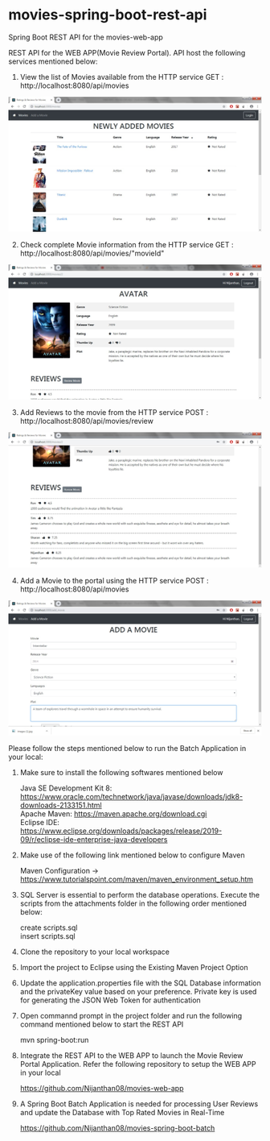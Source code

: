 # movies-spring-boot-rest-api
Spring Boot REST API for the movies-web-app

REST API for the WEB APP(Movie Review Portal). API host the following services mentioned below:

1. View the list of Movies available from the HTTP service GET : http://localhost:8080/api/movies

![](/attachments/screenshots/Movies.jpg)

2. Check complete Movie information from the HTTP service GET : http://localhost:8080/api/movies/"movieId"

![](/attachments/screenshots/MovieInfo.jpg)

3. Add Reviews to the movie from the HTTP service POST :  http://localhost:8080/api/movies/review

![](/attachments/screenshots/CheckReviews.jpg)

4. Add a Movie to the portal using the HTTP service POST : http://localhost:8080/api/movies

![](/attachments/screenshots/AddMovie.jpg)

Please follow the steps mentioned below to run the Batch Application in your local:

1. Make sure to install the following softwares mentioned below 

    Java SE Development Kit 8: https://www.oracle.com/technetwork/java/javase/downloads/jdk8-downloads-2133151.html <br/>
    Apache Maven: https://maven.apache.org/download.cgi <br/>
    Eclipse IDE: https://www.eclipse.org/downloads/packages/release/2019-09/r/eclipse-ide-enterprise-java-developers
   
2. Make use of the following link mentioned below to configure Maven

    Maven Configuration -> https://www.tutorialspoint.com/maven/maven_environment_setup.htm
    
3. SQL Server is essential to perform the database operations. Execute the scripts from the attachments folder in the following order mentioned below:

	create scripts.sql <br/>
	insert scripts.sql

4. Clone the repository to your local workspace

5. Import the project to Eclipse using the Existing Maven Project Option

6. Update the application.properties file with the SQL Database information and the privateKey value based on your preference. Private key is used for generating the JSON Web Token for authentication

7. Open commannd prompt in the project folder and run the following command mentioned below to start the REST API

      mvn spring-boot:run
      
8. Integrate the REST API to the WEB APP to launch the Movie Review Portal Application. Refer the following repository to setup the WEB APP in your local

    https://github.com/Nijanthan08/movies-web-app

9. A Spring Boot Batch Application is needed for processing User Reviews and update the Database with Top Rated Movies in Real-Time

    https://github.com/Nijanthan08/movies-spring-boot-batch

